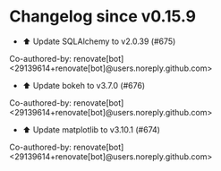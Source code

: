 # Changelog since v0.15.9
- ⬆️ Update SQLAlchemy to v2.0.39 (#675)

Co-authored-by: renovate[bot] <29139614+renovate[bot]@users.noreply.github.com> 
- ⬆️ Update bokeh to v3.7.0 (#676)

Co-authored-by: renovate[bot] <29139614+renovate[bot]@users.noreply.github.com> 
- ⬆️ Update matplotlib to v3.10.1 (#674)

Co-authored-by: renovate[bot] <29139614+renovate[bot]@users.noreply.github.com> 
